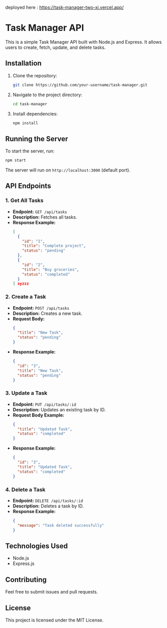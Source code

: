 deployed here : https://task-manager-two-xi.vercel.app/


# Task Manager API

This is a simple Task Manager API built with Node.js and Express. It allows users to create, fetch, update, and delete tasks.

## Installation

1. Clone the repository:
   ```sh
   git clone https://github.com/your-username/task-manager.git
   ```
2. Navigate to the project directory:
   ```sh
   cd task-manager
   ```
3. Install dependencies:
   ```sh
   npm install
   ```

## Running the Server

To start the server, run:

```sh
npm start
```

The server will run on `http://localhost:3000` (default port).

## API Endpoints

### 1. Get All Tasks
   - **Endpoint:** `GET /api/tasks`
   - **Description:** Fetches all tasks.
   - **Response Example:**
     ```json
     [
       {
         "id": "1",
         "title": "Complete project",
         "status": "pending"
       },
       {
         "id": "2",
         "title": "Buy groceries",
         "status": "completed"
       }
     ] xyzzz
     ```

### 2. Create a Task
   - **Endpoint:** `POST /api/tasks`
   - **Description:** Creates a new task.
   - **Request Body:**
     ```json
     {
       "title": "New Task",
       "status": "pending"
     }
     ```
   - **Response Example:**
     ```json
     {
       "id": "3",
       "title": "New Task",
       "status": "pending"
     }
     ```

### 3. Update a Task
   - **Endpoint:** `PUT /api/tasks/:id`
   - **Description:** Updates an existing task by ID.
   - **Request Body Example:**
     ```json
     {
       "title": "Updated Task",
       "status": "completed"
     }
     ```
   - **Response Example:**
     ```json
     {
       "id": "3",
       "title": "Updated Task",
       "status": "completed"
     }
     ```

### 4. Delete a Task
   - **Endpoint:** `DELETE /api/tasks/:id`
   - **Description:** Deletes a task by ID.
   - **Response Example:**
     ```json
     {
       "message": "Task deleted successfully"
     }
     ```

## Technologies Used
- Node.js
- Express.js

## Contributing
Feel free to submit issues and pull requests.

## License
This project is licensed under the MIT License.

